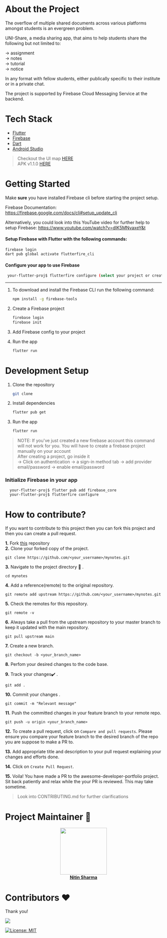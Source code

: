 # About the Project
The overflow of multiple shared documents across various platforms amongst students is an evergreen problem.

UNI-Share, a media sharing app, that aims to help students share the following but not limited to: 

&rarr; assignment <br/>
&rarr; notes <br/>
&rarr; tutorial <br/>
&rarr; notice <br/>

In any format with fellow students, either publically specific to their institute or in a private chat. 

The project is supported by Firebase Cloud Messaging Service at the backend.

# Tech Stack

* [Flutter](https://flutter.dev/)
* [Firebase](https://firebase.google.com/)
* [Dart](https://dart.dev/)
* [Android Studio](https://developer.android.com/studio)

> Checkout the UI map [HERE](https://www.figma.com/file/gfaxLApOmJRt8lFrIRrWku/LPU-Share?node-id=0%3A1) <br/>
> APK v1.1.0 [HERE](https://github.com/nitin-787/mynotes/releases/tag/v1.1.0)

# Getting Started 

Make **sure** you have installed Firebase cli before starting the project setup.

Firebase Documentation: <br/>
https://firebase.google.com/docs/cli#setup_update_cli

Alternatively, you could look into this YouTube video for further help to setup Firebase:
https://www.youtube.com/watch?v=dIK5MNvaxeY&t

#### Setup Firebase with Flutter with the following commands:
  ```
  firebase login
  dart pub global activate flutterfire_cli
  ```
#### Configure your app to use Firebase

```bash
 your-flutter-proj$ flutterfire configure (select your project or create a new one)
```

---
1. To download and install the Firebase CLI run the following command:
    ```bash
    npm install -g firebase-tools
    ```

2. Create a Firebase project

    ```bash
    firebase login
    firebase init
    ```

3. Add Firebase config to your project

4. Run the app
    ```bash
    flutter run
    ```


# Development Setup 

1. Clone the repository
    ```bash
    git clone
    ```

2. Install dependencies
    ```bash
    flutter pub get
    ```

3. Run the app
    ```bash
    flutter run
    ```
> NOTE: If you've just created a new firebase account this command will not work for you. You will have to create a firebase project manually on your account <br/>
After creating a project, go inside it<br/>
&rarr; Click on authentication &rarr; a sign-in method tab &rarr; add provider email/password &rarr; enable email/password

### Initialize Firebase in your app

```
  your-flutter-proj$ flutter pub add firebase_core
  your-flutter-proj$ flutterfire configure
```

# How to contribute?

If you want to contribute to this project then you can fork this project and then you can create a pull request.

**1.** Fork [this](https://github.com/nitin-787/mynotes) repository   
**2.**  Clone your forked copy of the project.

```
git clone https://github.com/<your_username>/mynotes.git
```

**3.** Navigate to the project directory :file_folder: .

```
cd mynotes
```

**4.** Add a reference(remote) to the original repository.

```
git remote add upstream https://github.com/<your_username>/mynotes.git
```

**5.** Check the remotes for this repository.
```
git remote -v
```

**6.** Always take a pull from the upstream repository to your master branch to keep it updated with the main repository.

```
git pull upstream main
```

**7.** Create a new branch.

```
git checkout -b <your_branch_name>
```

**8.** Perfom your desired changes to the code base.

**9.** Track your changes:heavy_check_mark: .

```
git add . 
```

**10.** Commit your changes .

```
git commit -m "Relevant message"
```

**11.** Push the committed changes in your feature branch to your remote repo.
```
git push -u origin <your_branch_name>
```
**12.** To create a pull request, click on `Compare and pull requests`. Please ensure you compare your feature branch to the desired branch of the repo you are suppose to make a PR to.

**13.** Add appropriate title and description to your pull request explaining your changes and efforts done.

**14.** Click on `Create Pull Request`.

**15.** Voila! You have made a PR to the awesome-developer-portfolio project. Sit back patiently and relax while the your PR is reviewed. This may take sometime. 

> Look into CONTRIBUTING.md for further clarifications

# Project Maintainer 🙂
<center>
  <a href="https://github.com/nitin-787">
    <img src="https://avatars.githubusercontent.com/u/76255199?v=4" width=150px height=150px />
  </a>
  <br/>
  <a>
    <a href="https://github.com/nitin-787">
    <strong>
      Nitin Sharma
    </strong>
  </a>
</center>

# Contributors ❤️
Thank you!

<a href="https://github.com/nitin-787/myNotes/graphs/contributors">
  <img src="https://contrib.rocks/image?repo=nitin-787/myNotes" />
</a>

<br/>

[![License: MIT](https://img.shields.io/badge/License-MIT-yellow.svg)](https://opensource.org/licenses/MIT)
